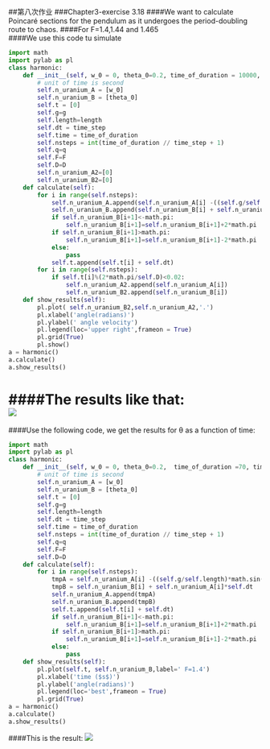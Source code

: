##第八次作业
###Chapter3-exercise 3.18
####We want to calculate Poincaré sections for the pendulum as it undergoes the period-doubling route to chaos. 
####For F=1.4,1.44 and 1.465  
####We use this code tu simulate  
```python
import math
import pylab as pl
class harmonic:
    def __init__(self, w_0 = 0, theta_0=0.2, time_of_duration = 10000, time_step = 0.04,g=9.8,length=9.8,q=1/2,F=1.465,D=2/3):
        # unit of time is second
        self.n_uranium_A = [w_0]
        self.n_uranium_B = [theta_0]
        self.t = [0]
        self.g=g
        self.length=length
        self.dt = time_step
        self.time = time_of_duration
        self.nsteps = int(time_of_duration // time_step + 1)
        self.q=q
        self.F=F
        self.D=D
        self.n_uranium_A2=[0]
        self.n_uranium_B2=[0]
    def calculate(self):
        for i in range(self.nsteps):
            self.n_uranium_A.append(self.n_uranium_A[i] -((self.g/self.length)*math.sin(self.n_uranium_B[i])+self.q*self.n_uranium_A[i]-self.F*math.sin(self.D*self.t[i]))*self.dt)
            self.n_uranium_B.append(self.n_uranium_B[i] + self.n_uranium_A[i+1]*self.dt)
            if self.n_uranium_B[i+1]<-math.pi:
                self.n_uranium_B[i+1]=self.n_uranium_B[i+1]+2*math.pi
            if self.n_uranium_B[i+1]>math.pi:
                self.n_uranium_B[i+1]=self.n_uranium_B[i+1]-2*math.pi
            else:
                pass
            self.t.append(self.t[i] + self.dt)
        for i in range(self.nsteps):
            if self.t[i]%(2*math.pi/self.D)<0.02:
                self.n_uranium_A2.append(self.n_uranium_A[i])
                self.n_uranium_B2.append(self.n_uranium_B[i])
    def show_results(self):
        pl.plot( self.n_uranium_B2,self.n_uranium_A2,'.')
        pl.xlabel('angle(radians)')
        pl.ylabel(' angle velocity')
        pl.legend(loc='upper right',frameon = True)
        pl.grid(True)
        pl.show()
a = harmonic()
a.calculate()
a.show_results()
```
####The results like that:  
![](https://github.com/kolir/compuational_physics_N2014301020137/blob/master/File_2/8.2.png)    
=====
####Use the following code, we get the results for θ as a function of time: 
```python
import math
import pylab as pl
class harmonic:
    def __init__(self, w_0 = 0, theta_0=0.2,  time_of_duration =70, time_step = 0.04,g=9.8,length=9.8,q=1/2,F=1.4,D=2/3):
        # unit of time is second
        self.n_uranium_A = [w_0]
        self.n_uranium_B = [theta_0]
        self.t = [0]
        self.g=g
        self.length=length
        self.dt = time_step
        self.time = time_of_duration
        self.nsteps = int(time_of_duration // time_step + 1)
        self.q=q
        self.F=F
        self.D=D
    def calculate(self):
        for i in range(self.nsteps):
            tmpA = self.n_uranium_A[i] -((self.g/self.length)*math.sin(self.n_uranium_B[i])+self.q*self.n_uranium_A[i]-self.F*math.sin(self.D*self.t[i]))*self.dt
            tmpB = self.n_uranium_B[i] + self.n_uranium_A[i]*self.dt
            self.n_uranium_A.append(tmpA)
            self.n_uranium_B.append(tmpB)
            self.t.append(self.t[i] + self.dt)
            if self.n_uranium_B[i+1]<-math.pi:
                self.n_uranium_B[i+1]=self.n_uranium_B[i+1]+2*math.pi
            if self.n_uranium_B[i+1]>math.pi:
                self.n_uranium_B[i+1]=self.n_uranium_B[i+1]-2*math.pi
            else:
                pass
    def show_results(self):
        pl.plot(self.t, self.n_uranium_B,label=' F=1.4')
        pl.xlabel('time ($s$)')
        pl.ylabel('angle(radians)')
        pl.legend(loc='best',frameon = True)
        pl.grid(True)
a = harmonic()
a.calculate()
a.show_results()
```
####This is the result: 
![](https://github.com/kolir/compuational_physics_N2014301020137/blob/master/File_2/8.1.png) 
